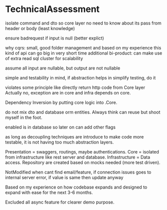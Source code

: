# TechnicalAssessment

isolate command and dto so core layer no need to know about its pass from header or body (least knowledge)

ensure badrequest if input is null (better explict)

why cqrs: small, good folder management and based on my experience this kind of api can go big in very short time
additional bi-product: can make use of extra read sql cluster for scalability

assume all input are nullable, but output are not nullable

simple and testability in mind, if abstraction helps in simplify testing, do it

violates some principle like directly return http code from Core layer
Actually no, exception are in core and infra depends on core.

Dependency Inversion by putting core logic into .Core.

do not mix dto and database orm entities. Always think can reuse but shoot myself in the foot.

enabled is in database so later on can add other flags

as long as decoupling techniques are introduce to make code more testable, it is not having too much abstraction layers.

Presentation = swaggers, routings, maybe authentications. 
Core = isolated from infrastructure like rest server and database.
Infrastructure = Data access. Repository are created based on mocks needed (more test driven).

NotModified when cant find email/feature, if connection issues goes to internal server error, if value is same then update anyway

Based on my experience on how codebase expands and designed to expand with ease for the next 3-6 months.

Excluded all async feature for clearer demo purpose.